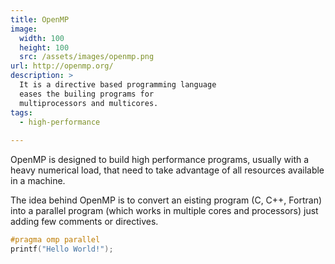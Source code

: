 ```yaml
---
title: OpenMP
image: 
  width: 100
  height: 100
  src: /assets/images/openmp.png
url: http://openmp.org/
description: >
  It is a directive based programming language
  eases the builing programs for
  multiprocessors and multicores.
tags:
  - high-performance
  
---
```

OpenMP is designed to build high performance programs,
usually with a heavy numerical load,
that need to take advantage of all resources available in a machine.

The idea behind OpenMP is to convert an eisting program
(C, C++, Fortran)
into a parallel program
(which works in multiple cores and processors)
just adding few comments or directives.

```c
#pragma omp parallel
printf("Hello World!");
```

